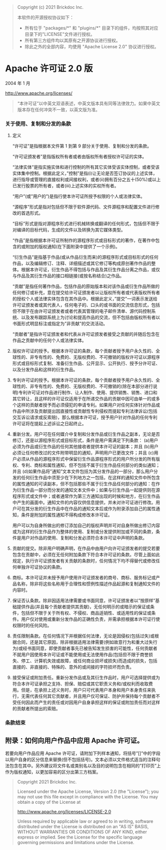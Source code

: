 > Copyright (c) 2021 Brickdoc Inc.
>
> 本软件的开源授权协议如下：
>
> - 所有位于 "packages/\*" 和 "plugins/\*" 目录下的组件，均按照其对应目录下的"LICENSE"文件进行授权。
> - 所有第三方组件均以其原有之开源协议进行授权。
> - 除此之外的全部内容，均使用 "Apache License 2.0" 协议进行授权。

# Apache 许可证 2.0 版

2004 年 1 月

http://www.apache.org/licenses/

> “本许可证”以中英文双语表述，中英文版本具有同等法律效力。如果中英文版本存在任何冲突不一致，以英文版为准。

### 关于使用、复制和分发的条款

1.  定义

    “许可证”是指根据本文件第 1 到第 9 部分关于使用、复制和分发的条款。

    “许可证颁发者”是指版权所有者或者由版权所有者授权许可证的实体。

    “法律实体”是指实施实体和进行控制的所有其它实体受该实体控制，或者受该实体集中控制。根据此定义，”控制”是指(i)让无论是否签订协议的上述实体，进行指导或管理的直接权利或间接权利，或者(ii)拥有百分之五十(50%)或以上已发行股票的所有者，或者(iii)上述实体的实权所有者。

    “用户”(或”用户的”)是指行使本许可证所授予权限的个人或法律实体。

    “源程序”形式是指对包括但不限于软件源代码、文件源程序和配置文件进行修改的首选形式。

    “目标”形式是指对源程序形式进行机械转换或翻译的任何形式，包括但不限于对编译的目标代码，生成的文件以及转换为其它媒体类型。

    “作品”是指根据本许可证所制作的源程序形式或目标形式的著作，在著作中包含的或附加的版权通知(在下面附录中提供了一个示例)。

    “衍生作品”是指基于作品(或从作品衍生而来)的源程序形式或目标形式的任何作品，以及编辑修订、注释、详细描述或其它修订等构成原创著作作品的整体。根据本许可证，衍生作品不得包括与作品及其衍生作品分离之作品，或仅与作品及其衍生作品的接口相链接(或按名称结合)之作品。

    “贡献”是指任何著作作品，包括作品的原始版本和对该作品或衍生作品所做的任何修订或补充，意在提交给许可证颁发者以让版权所有者或代表版权所有者的授权个人或法律实体包含在其作品中。根据此定义，”提交”一词表示发送给许可证颁发者或其代表人，任何电子的、口头的或书面的交流信息形式，包括但不限于在由许可证颁发者或者代表其管理的电子邮件清单、源代码控制系统、以及发布跟踪系统上为讨论和提高作品的交流，但不包括由版权所有者以书面形式明显标注或指定为”非贡献”的交流活动。

    “贡献者”是指许可证颁发者和代表从许可证颁发者接受之贡献的并随后包含在作品之贡献中的任何个人或法律实体。

2.  版权许可证的授予。根据本许可证的条款，每个贡献者授予用户永久性的、全球性的、非专有性的、免费的、无版权费的、不可撤销的版权许可证以源程序形式或目标形式复制、准备衍生作品、公开显示、公开执行、授予分许可证、以及分发作品和这样的衍生作品。
3.  专利许可证的授予。根据本许可证的条款，每个贡献者授予用户永久性的、全球性的、非专有性的、免费的、无版权费的、不可撤销的(除在本部分进行说明)专利许可证对作品进行制作、让人制作、使用、提供销售、销售、进口和其它转让，且这样的许可证仅适用于在所递交作品的贡献中因可由单一的或多个这样的贡献者授予而必须侵犯的申请专利。如果用户对任何实体针对作品或作品中所涉及贡献提出因直接性或贡献性专利侵权而提起专利法律诉讼(包括交互诉讼请求或反索赔)，那么根据本许可证，授予用户针对作品的任何专利许可证将在提起上述诉讼之日起终止。
4.  重新分发。用户可在任何媒介中复制和分发作品或衍生作品之副本，无论是否修订，还是以源程序形式或目标形式，条件是用户需满足下列条款： (a)用户必须为作品或衍生作品的任何其他接收者提供本许可证的副本；并且 (b)用户必须让任何修改过的文件附带明显的通知，声明用户已更改文件；并且 (c)用户必须从作品的源程序形式中保留衍生作品源程序形式的用户所分发的所有版权、专利、商标和属性通知，但不包括不属于衍生作品任何部分的类似通知；并且 (d)如果作品将”通知”文本文件包括为其分发作品的一部分，那么用户分发的任何衍生作品中须至少在下列地方之一包括，在这样的通知文件中所包含的属性通知的可读副本，但不包括那些不属于衍生作品任何部分的通知：在作为衍生作品一部分而分发的通知文本文件中；如果与衍生作品一起提供则在源程序形式或文件中；或者通常作为第三方通知出现的时候和地方，在衍生作品中产生的画面中。通知文件的内容仅供信息提供，并未对许可证进行修改。用户可在其分发的衍生作品中在作品的通知文本后或作为附录添加自己的属性通知，条件是附加的属性通知不得构成修改本许可证。

    用户可以为自身所做出的修订添加自己的版权声明并可对自身所做出修订内容或为这样的衍生作品作为整体的使用、复制或分发提供附加或不同的条款，条件是用户对作品的使用、复制和分发必须符合本许可证中声明的条款。

5.  贡献的提交。除非用户明确声明，在作品中由用户向许可证颁发者的提交若要包含在贡献中，必须在无任何附加条款下符合本许可证的条款。尽管上面如此规定，执行许可证颁发者有关贡献的条款时，任何情况下均不得替代或修改任何单独许可证协议的条款。
6.  商标。本许可证并未授予用户使用许可证颁发者的商号、商标、服务标记或产品名称，除非将这些名称用于合理性和惯例性描述作品起源和复制通知文件的内容时。
7.  保证否认条款。除非因适用法律需要或书面同意，许可证颁发者以”按原样”基础提供作品(并且每个贡献者提供其贡献)，无任何明示的或暗示的保证或条件，包括但不限于关于所有权、不侵权、商品适销性、或适用性的保证或条件。用户仅对使用或重新分发作品的正确性负责，并需承担根据本许可证行使权限时的任何风险。
8.  责任限制条款。在任何情况下并根据任何法律，无论是因侵权(包括过失)或根据合同，还是其它原因，除非根据适用法律需要(例如故意行为和重大过失行为)或经书面同意，即使贡献者事先已被告知发生损害的可能性，任何贡献者不就用户因使用本许可证或不能使用或无法使用作品(包括但不限于商誉损失、停工、计算机失效或故障，或任何商业损坏或损失)而造成的损失，包括直接的、非直接的、特殊的、意外的或间接的字符损坏而负责。
9.  接受保证或附加责任。重新分发作品或及其衍生作品时，用户可选择提供或为符合本许可证承担之支持、担保、赔偿或其它职责义务和/或权利而收取费用。但是，在承担上述义务时，用户只可代表用户本身和用户本身责任来执行，无需代表任何其它贡献者，并且用户仅可保证、防护并保持每个贡献者不受任何因此而产生的责任或对因用户自身承担这样的保证或附加责任而对这样的贡献者所提出的索赔。

### 条款结束

## 附录：如何向用户作品中应用 Apache 许可证。

若要向用户作品应用 Apache 许可证，请附加下列样本通知，将括号”[]”中的字段以用户自身的区分信息来替换(但不包括括号)。文本必须以文件格式适当的注释句法包含在其中。另外建议将文件名或类别名以及目的说明包含在相同的”打印页”上作为版权通知，以更加容易的区分出第三方档案。

> Copyright 2021 Brickdoc Inc.
>
> Licensed under the Apache License, Version 2.0 (the "License");
> you may not use this file except in compliance with the License.
> You may obtain a copy of the License at
>
> http://www.apache.org/licenses/LICENSE-2.0
>
> Unless required by applicable law or agreed to in writing, software
> distributed under the License is distributed on an "AS IS" BASIS,
> WITHOUT WARRANTIES OR CONDITIONS OF ANY KIND, either express or implied.
> See the License for the specific language governing permissions and
> limitations under the License.
